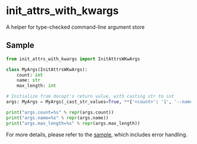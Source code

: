 # init_attrs_with_kwargs
A helper for type-checked command-line argument store

## Sample

```python
from init_attrs_with_kwargs import InitAttrsWKwArgs

class MyArgs(InitAttrsWKwArgs):
    count: int
    name: str
    max_length: int

# Initialize from docopt's return value, with casting str to int
args: MyArgs = MyArgs(_cast_str_values=True, **{'<count>': '1', '--name': "Joe", '--max-length': '100'})

print("args.count=%s" % repr(args.count))
print("args.name=%s" % repr(args.name))
print("args.max_length=%s" % repr(args.max_length))
```

For more details, please refer to the [sample](https://github.com/tos-kamiya/init_attrs_with_kwargs/blob/main/sample1.py), which includes error handling.